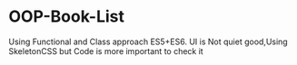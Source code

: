 # OOP-Book-List
Using Functional and Class approach ES5+ES6. UI is Not quiet good,Using SkeletonCSS but Code is more important to check it
